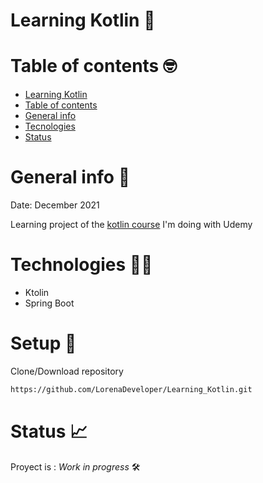 # Learning Kotlin :green_book:

# Table of contents :nerd_face:
* [Learning Kotlin](#learning-kotlin-green_book)
* [Table of contents](#table-of-contents-nerd_face)
* [General info](#general-info-thought_balloon)
* [Tecnologies](#technologies-woman_technologist)
* [Status](#status-chart_with_upwards_trend)

# General info 	:thought_balloon:
Date: December 2021

Learning project of the [kotlin course](https://www.udemy.com/course/kotlin-backend-sin-sufrimiento/) I'm doing with Udemy

# Technologies 	:woman_technologist:
* Ktolin
* Spring Boot

# Setup :mega:

Clone/Download repository
```sh
https://github.com/LorenaDeveloper/Learning_Kotlin.git
```

# Status :chart_with_upwards_trend:
Proyect is : _Work in progress_ :hammer_and_wrench:
